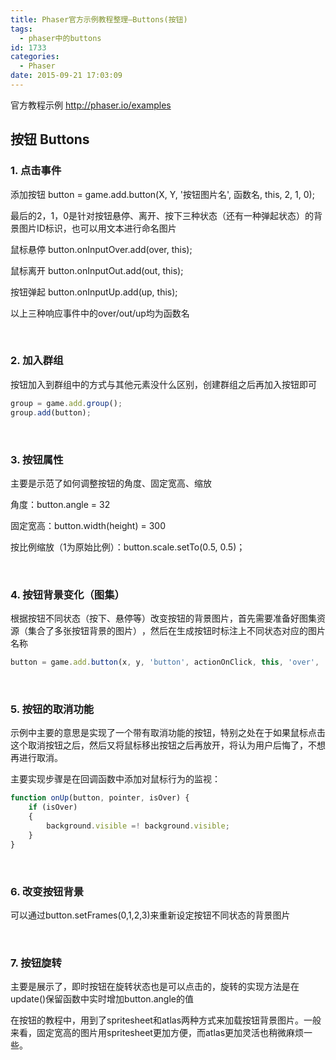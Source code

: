 ```yaml
---
title: Phaser官方示例教程整理—Buttons(按钮)
tags:
  - phaser中的buttons
id: 1733
categories:
  - Phaser
date: 2015-09-21 17:03:09
---
```


官方教程示例 http://phaser.io/examples

## 按钮 Buttons

### **1\. 点击事件**

添加按钮 button = game.add.button(X, Y, '按钮图片名', 函数名, this, 2, 1, 0);

最后的2，1，0是针对按钮悬停、离开、按下三种状态（还有一种弹起状态）的背景图片ID标识，也可以用文本进行命名图片​

鼠标悬停 button.onInputOver.add(over, this);

鼠标离开 button.onInputOut.add(out, this);

按钮弹起 button.onInputUp.add(up, this);

以上三种响应事件中的over/out/up均为函数名


&nbsp;

### **2\. 加入群组**
按钮加入到群组中的方式与其他元素没什么区别，创建群组之后再加入按钮即可

```javascript
group = game.add.group();​
group.add(button);​
```
&nbsp;

### **3\. 按钮属性**
主要是示范了如何调整按钮的角度、​固定宽高、缩放

角度：button.angle = 32

固定宽高：button.width(height) = 300

按比例缩放（1为原始比例）：button.scale.setTo(0.5, 0.5)​；

&nbsp;

### **4\. 按钮背景变化（图集）​**

根据按钮不同状态（按下、悬停等）改变按钮的背景图片，首先需要准备好图集资源（集合了多张按钮背景的图片）​，然后在生成按钮时标注上不同状态对应的图片名称

```javascript
button = game.add.button(x, y, 'button', actionOnClick, this, 'over', 'out', 'down');
```
&nbsp;

### **5\. ​按钮的取消功能**

​示例中主要的意思是实现了一个带有取消功能的按钮，特别之处在于如果鼠标点击这个取消按钮之后，然后又将鼠标移出按钮之后再放开，将认为用户后悔了，不想再进行取消。

​主要实现步骤是在回调函数中添加对鼠标行为的监视：

```javascript
function onUp(button, pointer, isOver) {
    if (isOver)
    {
        background.visible =! background.visible;
    }
}
```
&nbsp;

### **​6\. 改变按钮背景**
可以通过button.setFrames(0,1,2,3)来重新设定按钮不同状态的背景图片

&nbsp;

### **7\. 按钮旋转**
主要是展示了，即时按钮在旋转状态也是可以点击的，旋转的实现方法是在update()保留函数中实时增加button.angle的值

在按钮的教程中，用到了spritesheet和​atlas两种方式来加载按钮背景图片。一般来看，固定宽高的图片用spritesheet更加方便，而atlas更加灵活也稍微麻烦一些。